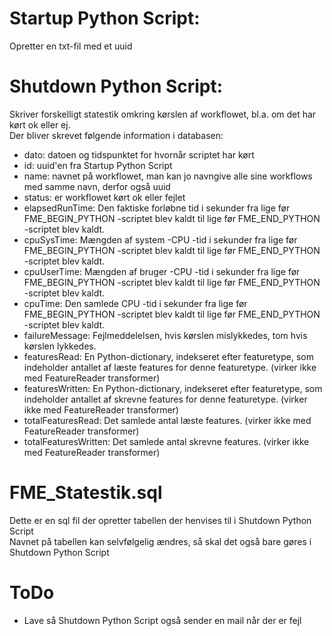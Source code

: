 <h1>Startup Python Script:</h1>
<p>Opretter en txt-fil med et uuid</p>

<h1>Shutdown Python Script:</h1>
Skriver forskelligt statestik omkring kørslen af workflowet, bl.a. om det har kørt ok eller ej.<br>
Der bliver skrevet følgende information i databasen:<br>
<ul><li>dato: datoen og tidspunktet for hvornår scriptet har kørt</li>
<li>id: uuid'en fra Startup Python Script</li>
<li>name: navnet på workflowet, man kan jo navngive alle sine workflows med samme navn, derfor også uuid</li>
<li>status: er workflowet kørt ok eller fejlet</li>
<li>elapsedRunTime: Den faktiske forløbne tid i sekunder fra lige før FME_BEGIN_PYTHON -scriptet blev kaldt til lige før FME_END_PYTHON -scriptet blev kaldt.</li>
<li>cpuSysTime: Mængden af system -CPU -tid i sekunder fra lige før FME_BEGIN_PYTHON -scriptet blev kaldt til lige før FME_END_PYTHON -scriptet blev kaldt.</li>
<li>cpuUserTime: Mængden af bruger -CPU -tid i sekunder fra lige før FME_BEGIN_PYTHON -scriptet blev kaldt til lige før FME_END_PYTHON -scriptet blev kaldt.</li>
<li>cpuTime: Den samlede CPU -tid i sekunder fra lige før FME_BEGIN_PYTHON -scriptet blev kaldt til lige før FME_END_PYTHON -scriptet blev kaldt.</li>
<li>failureMessage: Fejlmeddelelsen, hvis kørslen mislykkedes, tom hvis kørslen lykkedes.</li>
<li>featuresRead: En Python-dictionary, indekseret efter featuretype, som indeholder antallet af læste features for denne featuretype. (virker ikke med FeatureReader transformer)</li>
<li>featuresWritten: En Python-dictionary, indekseret efter featuretype, som indeholder antallet af skrevne features for denne featuretype. (virker ikke med FeatureReader transformer)</li>
<li>totalFeaturesRead: Det samlede antal læste features. (virker ikke med FeatureReader transformer)</li>
<li>totalFeaturesWritten: Det samlede antal skrevne features. (virker ikke med FeatureReader transformer)</li></ul>
<h1>FME_Statestik.sql</h1>
Dette er en sql fil der opretter tabellen der henvises til i Shutdown Python Script<br>
Navnet på tabellen kan selvfølgelig ændres, så skal det også bare gøres i Shutdown Python Script
<h1>ToDo</h1>
<ul><li>Lave så Shutdown Python Script også sender en mail når der er fejl</li>
</ul>
